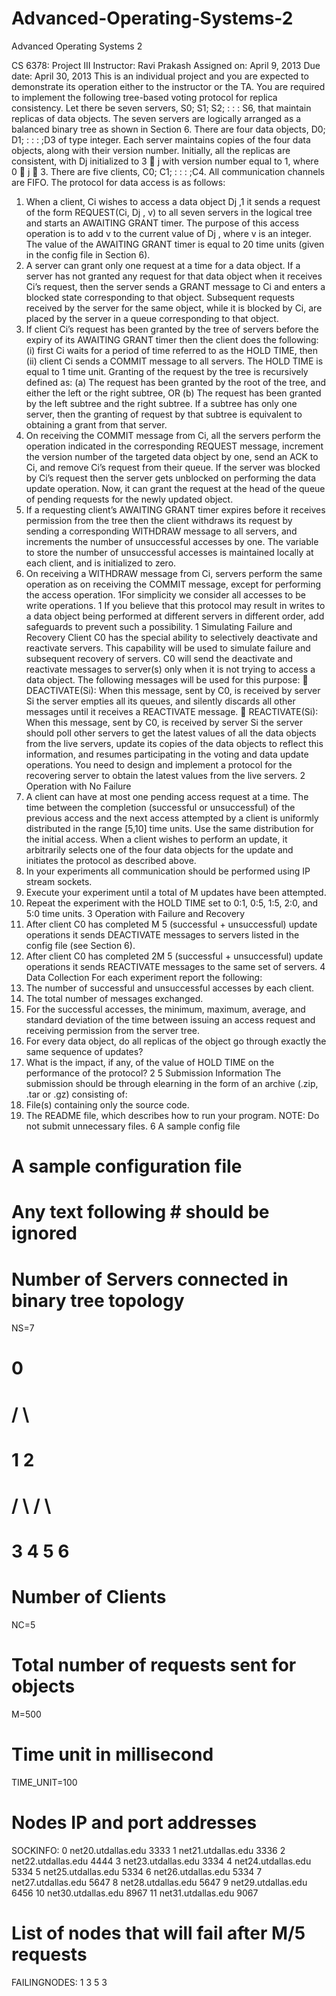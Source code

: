 Advanced-Operating-Systems-2
============================

Advanced Operating Systems 2


CS 6378: Project III
Instructor: Ravi Prakash
Assigned on: April 9, 2013
Due date: April 30, 2013
This is an individual project and you are expected to demonstrate its operation either to the instructor or the TA.
You are required to implement the following tree-based voting protocol for replica consistency. Let there be
seven servers, S0; S1; S2; : : : S6, that maintain replicas of data objects. The seven servers are logically arranged as a
balanced binary tree as shown in Section 6. There are four data objects, D0; D1; : : : ;D3 of type integer. Each server
maintains copies of the four data objects, along with their version number. Initially, all the replicas are consistent, with
Dj initialized to 3 􀀀 j with version number equal to 1, where 0  j  3. There are five clients, C0; C1; : : : ;C4. All
communication channels are FIFO.
The protocol for data access is as follows:
1. When a client, Ci wishes to access a data object Dj ,1 it sends a request of the form REQUEST(Ci, Dj , v) to all
seven servers in the logical tree and starts an AWAITING GRANT timer. The purpose of this access operation
is to add v to the current value of Dj , where v is an integer. The value of the AWAITING GRANT timer is
equal to 20 time units (given in the config file in Section 6).
2. A server can grant only one request at a time for a data object. If a server has not granted any request for that
data object when it receives Ci’s request, then the server sends a GRANT message to Ci and enters a blocked
state corresponding to that object. Subsequent requests received by the server for the same object, while it is
blocked by Ci, are placed by the server in a queue corresponding to that object.
3. If client Ci’s request has been granted by the tree of servers before the expiry of its AWAITING GRANT timer
then the client does the following: (i) first Ci waits for a period of time referred to as the HOLD TIME, then (ii)
client Ci sends a COMMIT message to all servers. The HOLD TIME is equal to 1 time unit. Granting of the
request by the tree is recursively defined as:
(a) The request has been granted by the root of the tree, and either the left or the right subtree, OR
(b) The request has been granted by the left subtree and the right subtree.
If a subtree has only one server, then the granting of request by that subtree is equivalent to obtaining a grant
from that server.
4. On receiving the COMMIT message from Ci, all the servers perform the operation indicated in the corresponding
REQUEST message, increment the version number of the targeted data object by one, send an ACK to
Ci, and remove Ci’s request from their queue. If the server was blocked by Ci’s request then the server gets
unblocked on performing the data update operation. Now, it can grant the request at the head of the queue of
pending requests for the newly updated object.
5. If a requesting client’s AWAITING GRANT timer expires before it receives permission from the tree then the
client withdraws its request by sending a corresponding WITHDRAW message to all servers, and increments
the number of unsuccessful accesses by one. The variable to store the number of unsuccessful accesses is
maintained locally at each client, and is initialized to zero.
6. On receiving a WITHDRAW message from Ci, servers perform the same operation as on receiving the COMMIT
message, except for performing the access operation.
1For simplicity we consider all accesses to be write operations.
1
If you believe that this protocol may result in writes to a data object being performed at different servers in different
order, add safeguards to prevent such a possibility.
1 Simulating Failure and Recovery
Client C0 has the special ability to selectively deactivate and reactivate servers. This capability will be used to simulate
failure and subsequent recovery of servers. C0 will send the deactivate and reactivate messages to server(s) only when
it is not trying to access a data object. The following messages will be used for this purpose:
 DEACTIVATE(Si): When this message, sent by C0, is received by server Si the server empties all its queues,
and silently discards all other messages until it receives a REACTIVATE message.
 REACTIVATE(Si): When this message, sent by C0, is received by server Si the server should poll other servers
to get the latest values of all the data objects from the live servers, update its copies of the data objects to reflect
this information, and resumes participating in the voting and data update operations. You need to design and
implement a protocol for the recovering server to obtain the latest values from the live servers.
2 Operation with No Failure
1. A client can have at most one pending access request at a time. The time between the completion (successful
or unsuccessful) of the previous access and the next access attempted by a client is uniformly distributed in the
range [5,10] time units. Use the same distribution for the initial access. When a client wishes to perform an
update, it arbitrarily selects one of the four data objects for the update and initiates the protocol as described
above.
2. In your experiments all communication should be performed using IP stream sockets.
3. Execute your experiment until a total of M updates have been attempted.
4. Repeat the experiment with the HOLD TIME set to 0:1, 0:5, 1:5, 2:0, and 5:0 time units.
3 Operation with Failure and Recovery
1. After client C0 has completed M
5 (successful + unsuccessful) update operations it sends DEACTIVATE messages
to servers listed in the config file (see Section 6).
2. After client C0 has completed 2M
5 (successful + unsuccessful) update operations it sends REACTIVATE messages
to the same set of servers.
4 Data Collection
For each experiment report the following:
1. The number of successful and unsuccessful accesses by each client.
2. The total number of messages exchanged.
3. For the successful accesses, the minimum, maximum, average, and standard deviation of the time between
issuing an access request and receiving permission from the server tree.
4. For every data object, do all replicas of the object go through exactly the same sequence of updates?
5. What is the impact, if any, of the value of HOLD TIME on the performance of the protocol?
2
5 Submission Information
The submission should be through elearning in the form of an archive (.zip, .tar or .gz) consisting of:
1. File(s) containing only the source code.
2. The README file, which describes how to run your program.
NOTE: Do not submit unnecessary files.
6 A sample config file
# A sample configuration file
# Any text following # should be ignored
# Number of Servers connected in binary tree topology
NS=7
# 0
# / \
# 1 2
# / \ / \
# 3 4 5 6
#
# Number of Clients
NC=5
# Total number of requests sent for objects
M=500
# Time unit in millisecond
TIME_UNIT=100
# Nodes IP and port addresses
SOCKINFO:
0 net20.utdallas.edu 3333
1 net21.utdallas.edu 3336
2 net22.utdallas.edu 4444
3 net23.utdallas.edu 3334
4 net24.utdallas.edu 5334
5 net25.utdallas.edu 5334
6 net26.utdallas.edu 5334
7 net27.utdallas.edu 5647
8 net28.utdallas.edu 5647
9 net29.utdallas.edu 6456
10 net30.utdallas.edu 8967
11 net31.utdallas.edu 9067
# List of nodes that will fail after M/5 requests
FAILINGNODES:
1 3 5
3
